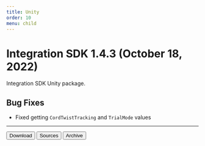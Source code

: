 ```yaml
---
title: Unity
order: 10
menu: child
---
```


# Integration SDK 1.4.3 (October 18, 2022)

Integration SDK Unity package.

## Bug Fixes
- Fixed getting `CordTwistTracking` and `TrialMode` values

<hr>
<button onclick="window.open('https://github.com/arvi-vr/unity-integration/releases/download/1.4.3/Integration.SDK.1.4.3.unitypackage')" type="button" class="btn btn-dark btn-lg">Download</button>
<button onclick="window.open('https://github.com/arvi-vr/unity-integration')" type="button" class="btn btn-dark btn-lg">Sources</button>
<button onclick="window.open('https://github.com/arvi-vr/unity-integration/releases')" type="button" class="btn btn-dark btn-lg">Archive</button>
